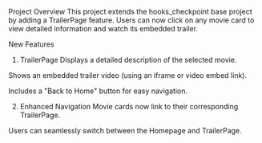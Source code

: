 Project Overview
This project extends the hooks_checkpoint base project by adding a TrailerPage feature. Users can now click on any movie card to view detailed information and watch its embedded trailer.

New Features
1. TrailerPage
Displays a detailed description of the selected movie.

Shows an embedded trailer video (using an iframe or video embed link).

Includes a "Back to Home" button for easy navigation.

2. Enhanced Navigation
Movie cards now link to their corresponding TrailerPage.

Users can seamlessly switch between the Homepage and TrailerPage.
